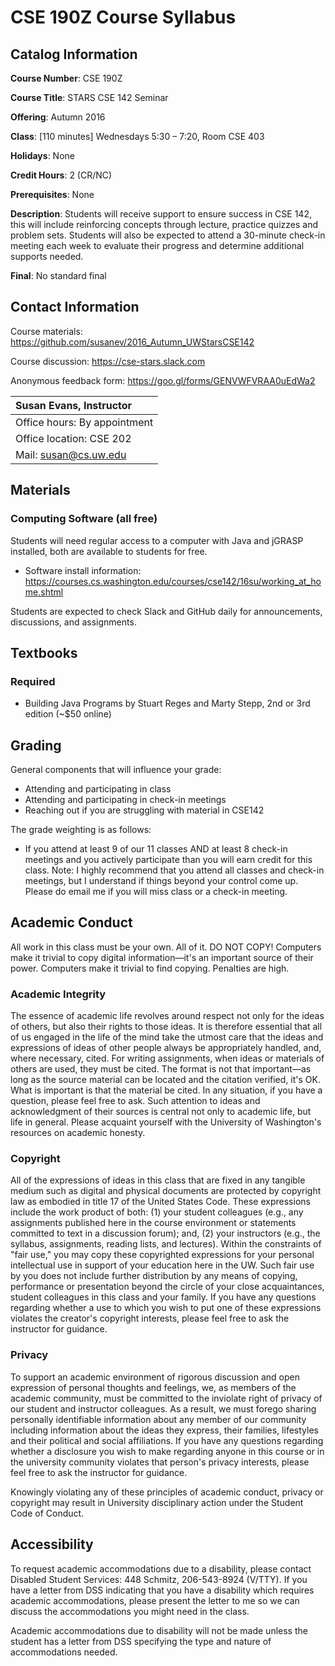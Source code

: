 # CSE 190Z Course Syllabus
## Catalog Information
__Course Number__: CSE 190Z

__Course Title__: STARS CSE 142 Seminar

__Offering__: Autumn 2016

__Class__: [110 minutes] Wednesdays 5:30 – 7:20, Room CSE 403

__Holidays__: None

__Credit Hours__: 2 (CR/NC)

__Prerequisites__: None

__Description__: Students will receive support to ensure success in CSE 142, this will include reinforcing concepts through lecture, practice quizzes and problem sets. Students will also be expected to attend a 30-minute check-in meeting each week to evaluate their progress and determine additional supports needed.

__Final__: No standard final

## Contact Information
Course materials: <https://github.com/susanev/2016_Autumn_UWStarsCSE142>

Course discussion: <https://cse-stars.slack.com>

Anonymous feedback form: <https://goo.gl/forms/GENVWFVRAA0uEdWa2>

| __Susan Evans, Instructor__           |
| :------------------------------------ |
| Office hours: By appointment          |
| Office location: CSE 202              |
| Mail: susan@cs.uw.edu                 |


## Materials
### Computing Software (all free)
Students will need regular access to a computer with Java and jGRASP installed, both are available to students for free.

* Software install information: <https://courses.cs.washington.edu/courses/cse142/16su/working_at_home.shtml>

Students are expected to check Slack and GitHub daily for announcements, discussions, and assignments.

## Textbooks
### Required
* Building Java Programs by Stuart Reges and Marty Stepp, 2nd or 3rd edition (~$50 online)

## Grading
General components that will influence your grade:
* Attending and participating in class
* Attending and participating in check-in meetings
* Reaching out if you are struggling with material in CSE142

The grade weighting is as follows:
* If you attend at least 9 of our 11 classes AND at least 8 check-in meetings and you actively participate than you will earn credit for this class. Note: I highly recommend that you attend all classes and check-in meetings, but I understand if things beyond your control come up. Please do email me if you will miss class or a check-in meeting.

## Academic Conduct
All work in this class must be your own. All of it. DO NOT COPY! Computers make it trivial to copy digital information—it's an important source of their power. Computers make it trivial to find copying. Penalties are high.

### Academic Integrity
The essence of academic life revolves around respect not only for the ideas of others, but also their rights to those ideas. It is therefore essential that all of us engaged in the life of the mind take the utmost care that the ideas and expressions of ideas of other people always be appropriately handled, and, where necessary, cited. For writing assignments, when ideas or materials of others are used, they must be cited. The format is not that important—as long as the source material can be located and the citation verified, it's OK. What is important is that the material be cited. In any situation, if you have a question, please feel free to ask. Such attention to ideas and acknowledgment of their sources is central not only to academic life, but life in general. Please acquaint yourself with the University of Washington's resources on academic honesty.

### Copyright
All of the expressions of ideas in this class that are fixed in any tangible medium such as digital and physical documents are protected by copyright law as embodied in title 17 of the United States Code. These expressions include the work product of both: (1) your student colleagues (e.g., any assignments published here in the course environment or statements committed to text in a discussion forum); and, (2) your instructors (e.g., the syllabus, assignments, reading lists, and lectures). Within the constraints of "fair use," you may copy these copyrighted expressions for your personal intellectual use in support of your education here in the UW. Such fair use by you does not include further distribution by any means of copying, performance or presentation beyond the circle of your close acquaintances, student colleagues in this class and your family. If you have any questions regarding whether a use to which you wish to put one of these expressions violates the creator's copyright interests, please feel free to ask the instructor for guidance.

### Privacy
To support an academic environment of rigorous discussion and open expression of personal thoughts and feelings, we, as members of the academic community, must be committed to the inviolate right of privacy of our student and instructor colleagues. As a result, we must forego sharing personally identifiable information about any member of our community including information about the ideas they express, their families, lifestyles and their political and social affiliations. If you have any questions regarding whether a disclosure you wish to make regarding anyone in this course or in the university community violates that person's privacy interests, please feel free to ask the instructor for guidance.

Knowingly violating any of these principles of academic conduct, privacy or copyright may result in University disciplinary action under the Student Code of Conduct.

## Accessibility
To request academic accommodations due to a disability, please contact Disabled Student Services: 448 Schmitz, 206-543-8924 (V/TTY). If you have a letter from DSS indicating that you have a disability which requires academic accommodations, please present the letter to me so we can discuss the accommodations you might need in the class.

Academic accommodations due to disability will not be made unless the student has a letter from DSS specifying the type and nature of accommodations needed.
